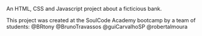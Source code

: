 An HTML, CSS and Javascript project about a ficticious bank.

This project was created at the SoulCode Academy bootcamp by a team of students:
@BRtony
@BrunoTravassos
@guiCarvalhoSP
@robertalmoura
